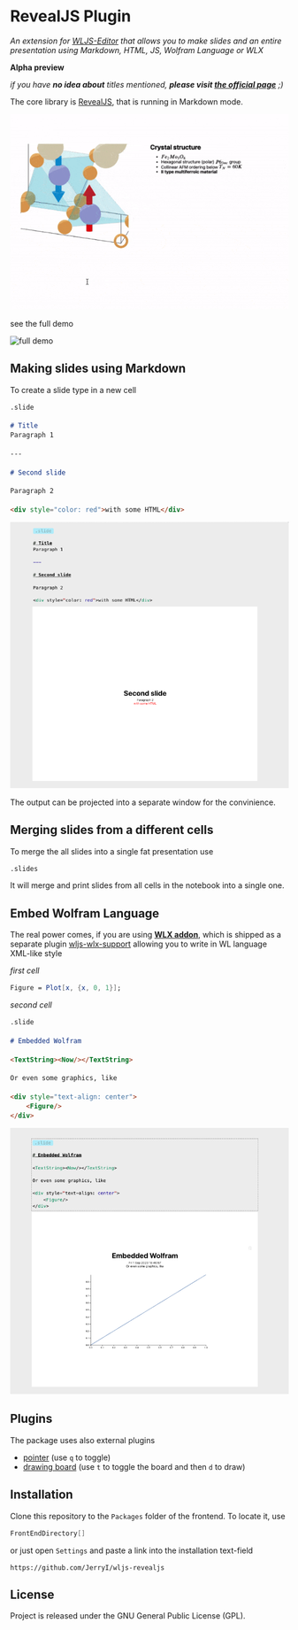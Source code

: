 # RevealJS Plugin
*An extension for [WLJS-Editor](https://github.com/JerryI/wljs-editor) that allows you to make slides and an entire presentation using Markdown, HTML, JS, Wolfram Language or WLX*

__Alpha preview__

*if you have __no idea about__ titles mentioned, __please visit [the official page](https://github.com/JerryI/wolfram-js-frontend)__ ;)*

The core library is [RevealJS](https://revealjs.com), that is running in Markdown mode.

![](imgs/ezgif.com-optimize-15.gif)

see the full demo

![full demo](https://youtu.be/7cEYJG7nk7U?si=IzYInhddG66pNUHp)

## Making slides using Markdown

To create a slide type in a new cell

```markdown
.slide

# Title
Paragraph 1

---

# Second slide

Paragraph 2

<div style="color: red">with some HTML</div>
```

![](imgs/Screenshot%202023-09-01%20at%2018.40.15.png)

The output can be projected into a separate window for the convinience. 

## Merging slides from a different cells
To merge the all slides into a single fat presentation use

```markdown
.slides

```
It will merge and print slides from all cells in the notebook into a single one.

## Embed Wolfram Language
The real power comes, if you are using __[WLX addon](https://jerryi.github.io/wljs-docs/wlx)__, which is shipped as a separate plugin [wljs-wlx-support](https://github.com/JerryI/wljs-wlx-support) allowing you to write in WL language XML-like style

*first cell*
```mathematica
Figure = Plot[x, {x, 0, 1}];
```

*second cell*
```markdown
.slide

# Embedded Wolfram

<TextString><Now/></TextString>

Or even some graphics, like

<div style="text-align: center">
    <Figure/>
</div>
```

![](imgs/Screenshot%202023-09-01%20at%2018.41.08.png)

## Plugins
The package uses also external plugins 
- [pointer](https://github.com/burnpiro/reveal-pointer) (use `q` to toggle)
- [drawing board](https://github.com/burnpiro/reveal-drawer) (use `t` to toggle the board and then `d` to draw)

## Installation
Clone this repository to the `Packages` folder of the frontend. To locate it, use
```mathematica
FrontEndDirectory[]
``` 

or just open `Settings` and paste a link into the installation text-field

```
https://github.com/JerryI/wljs-revealjs
```

## License
Project is released under the GNU General Public License (GPL).
